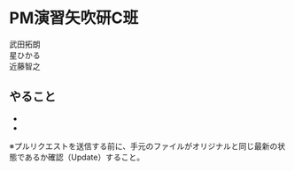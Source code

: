﻿# PM演習矢吹研C班

武田拓朗  
星ひかる  
近藤智之  


## やること

*
* 

※プルリクエストを送信する前に、手元のファイルがオリジナルと同じ最新の状態であるか確認（Update）すること。
